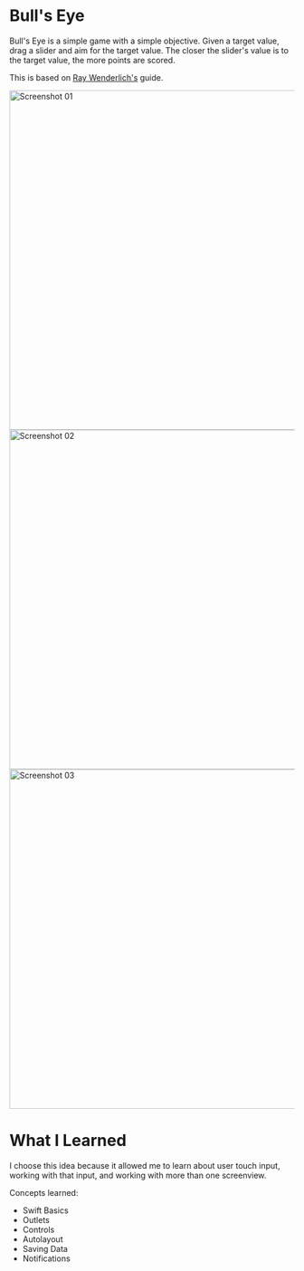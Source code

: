 # Bull's Eye
Bull's Eye is a simple game with a simple objective. Given a target value, drag a slider and aim for the target value. 
The closer the slider's value is to the target value, the more points are scored.

This is based on <a href="https://www.raywenderlich.com/5993-your-first-ios-app">Ray Wenderlich's</a> guide.

<img src="/img/bullseye-ss01.png" alt="Screenshot 01" width="600">
<img src="/img/bullseye-ss02.png" alt="Screenshot 02" width="600">
<img src="/img/bullseye-ss03.png" alt="Screenshot 03" width="600">

# What I Learned
I choose this idea because it allowed me to learn about user touch input, working with that input, and working with more than one screenview.

Concepts learned:
* Swift Basics
* Outlets
* Controls
* Autolayout
* Saving Data
* Notifications
